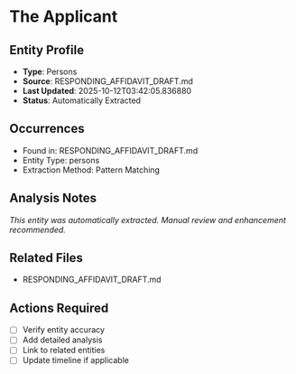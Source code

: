 # The Applicant

## Entity Profile
- **Type**: Persons
- **Source**: RESPONDING_AFFIDAVIT_DRAFT.md
- **Last Updated**: 2025-10-12T03:42:05.836880
- **Status**: Automatically Extracted

## Occurrences
- Found in: RESPONDING_AFFIDAVIT_DRAFT.md
- Entity Type: persons
- Extraction Method: Pattern Matching

## Analysis Notes
*This entity was automatically extracted. Manual review and enhancement recommended.*

## Related Files
- RESPONDING_AFFIDAVIT_DRAFT.md

## Actions Required
- [ ] Verify entity accuracy
- [ ] Add detailed analysis
- [ ] Link to related entities
- [ ] Update timeline if applicable
